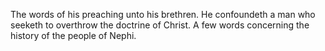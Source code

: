 The words of his preaching unto his brethren. He confoundeth a man who seeketh to overthrow the doctrine of Christ. A few words concerning the history of the people of Nephi.
